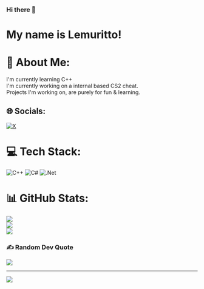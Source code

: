 ### Hi there 👋

# My name is Lemuritto!

# 💫 About Me:
I'm currently learning C++<br>I'm currently working on a internal based CS2 cheat.<br>Projects I'm working on, are purely for fun & learning.


## 🌐 Socials:
[![X](https://img.shields.io/badge/X-black.svg?logo=X&logoColor=white)](https://x.com/lemuritt0) 

# 💻 Tech Stack:
![C++](https://img.shields.io/badge/c++-%2300599C.svg?style=flat&logo=c%2B%2B&logoColor=white) ![C#](https://img.shields.io/badge/c%23-%23239120.svg?style=flat&logo=csharp&logoColor=white) ![.Net](https://img.shields.io/badge/.NET-5C2D91?style=flat&logo=.net&logoColor=white)
# 📊 GitHub Stats:
![](https://github-readme-stats.vercel.app/api?username=Lemuras&theme=dark&hide_border=false&include_all_commits=false&count_private=false)<br/>
![](https://github-readme-streak-stats.herokuapp.com/?user=Lemuras&theme=dark&hide_border=false)<br/>
![](https://github-readme-stats.vercel.app/api/top-langs/?username=Lemuras&theme=dark&hide_border=false&include_all_commits=false&count_private=false&layout=compact)

### ✍️ Random Dev Quote
![](https://quotes-github-readme.vercel.app/api?type=horizontal&theme=dark)

---
[![](https://visitcount.itsvg.in/api?id=Lemuras&icon=1&color=5)](https://visitcount.itsvg.in)

<!-- Proudly created with GPRM ( https://gprm.itsvg.in ) -->
